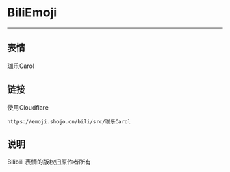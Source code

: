 # BiliEmoji
---
## 表情
珈乐Carol
## 链接
使用Cloudflare
```
https://emoji.shojo.cn/bili/src/珈乐Carol
```
## 说明
Bilibili 表情的版权归原作者所有
